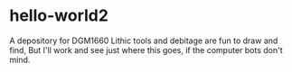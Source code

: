 # hello-world2
A depository for DGM1660
Lithic tools and debitage are fun to draw and find, 
But I'll work and see just where this goes, if the computer bots don't mind.  
